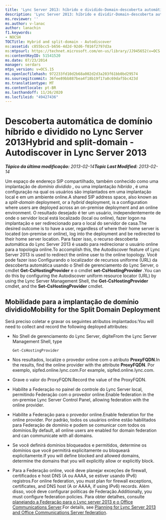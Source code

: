 ```yaml
---
title: 'Lync Server 2013: híbrido e dividido-Domain-descoberta automática'
description: 'Lync Server 2013: híbrido e dividir-Domain-descoberta automática.'
ms.reviewer: ''
ms.author: v-lanac
author: lanachin
f1.keywords:
- NOCSH
TOCTitle: Hybrid and split-domain - Autodiscover
ms:assetid: c855bcc5-b656-4d2d-92d6-f016f2797d3a
ms:mtpsurl: https://technet.microsoft.com/en-us/library/JJ945652(v=OCS.15)
ms:contentKeyID: 51541520
ms.date: 07/23/2014
manager: serdars
mtps_version: v=OCS.15
ms.openlocfilehash: 972233fd10d2b68a002d2d3a203f61bb0bd29574
ms.sourcegitcommit: 36fee89bb887bea4f18b19f17a8c69daf5bc423d
ms.translationtype: MT
ms.contentlocale: pt-BR
ms.lasthandoff: 11/26/2020
ms.locfileid: "49427436"
---
```

# <a name="hybrid-and-split-domain---autodiscover-in-lync-server-2013"></a><span data-ttu-id="61b91-103">Descoberta automática de domínio híbrido e dividido no Lync Server 2013</span><span class="sxs-lookup"><span data-stu-id="61b91-103">Hybrid and split-domain - Autodiscover in Lync Server 2013</span></span>

<div data-xmlns="http://www.w3.org/1999/xhtml">

<div class="topic" data-xmlns="http://www.w3.org/1999/xhtml" data-msxsl="urn:schemas-microsoft-com:xslt" data-cs="https://msdn.microsoft.com/">

<div data-asp="https://msdn2.microsoft.com/asp">



</div>

<div id="mainSection">

<div id="mainBody"><span data-ttu-id="61b91-104">

<span> </span></span><span class="sxs-lookup"><span data-stu-id="61b91-104">

<span> </span></span></span>

<span data-ttu-id="61b91-105">_**Tópico da última modificação:** 2013-02-14_</span><span class="sxs-lookup"><span data-stu-id="61b91-105">_**Topic Last Modified:** 2013-02-14_</span></span>

<span data-ttu-id="61b91-106">Um espaço de endereço SIP compartilhado, também conhecido como uma implantação de *domínio dividido* , ou uma implantação *híbrida* , é uma configuração na qual os usuários são implantados em uma implantação local e em um ambiente online.</span><span class="sxs-lookup"><span data-stu-id="61b91-106">A shared SIP address space, also known as a *split-domain* deployment, or a *hybrid* deployment, is a configuration where users are deployed across an on-premise deployment and an online environment.</span></span> <span data-ttu-id="61b91-107">O resultado desejado é ter um usuário, independentemente de onde o servidor local está localizado (local ou online), fazer logon na implantação e ser redirecionado para o local do servidor de casa.</span><span class="sxs-lookup"><span data-stu-id="61b91-107">The desired outcome is to have a user, regardless of where their home server is located (on-premise or online), log into the deployment and be redirected to their home server location.</span></span> <span data-ttu-id="61b91-108">Para fazer isso, o recurso descoberta automática do Lync Server 2013 é usado para redirecionar o usuário online para a topologia online.</span><span class="sxs-lookup"><span data-stu-id="61b91-108">To accomplish this, the Autodiscover feature of Lync Server 2013 is used to redirect the online user to the online topology.</span></span> <span data-ttu-id="61b91-109">Você pode fazer isso Configurando o localizador de recursos uniforme (URL) da descoberta automática usando o Shell de gerenciamento do Lync Server, o cmdlet **Get-CsHostingProvider** e o cmdlet **set-CsHostingProvider** .</span><span class="sxs-lookup"><span data-stu-id="61b91-109">You can do this by configuring the Autodiscover uniform resource locator (URL) by using the Lync Server Management Shell, the **Get-CsHostingProvider** cmdlet, and the **Set-CsHostingProvider** cmdlet.</span></span>

<div>

## <a name="mobility-for-the-split-domain-deployment"></a><span data-ttu-id="61b91-110">Mobilidade para a implantação de domínio dividido</span><span class="sxs-lookup"><span data-stu-id="61b91-110">Mobility for the Split Domain Deployment</span></span>

<span data-ttu-id="61b91-111">Será preciso coletar e gravar os seguintes atributos implantados:</span><span class="sxs-lookup"><span data-stu-id="61b91-111">You will need to collect and record the following deployed attributes:</span></span>

  - <span data-ttu-id="61b91-112">No Shell de gerenciamento do Lync Server, digite</span><span class="sxs-lookup"><span data-stu-id="61b91-112">From the Lync Server Management Shell, type</span></span>
    
        Get-CsHostingProvider

  - <span data-ttu-id="61b91-113">Nos resultados, localize o provedor online com o atributo **ProxyFQDN**.</span><span class="sxs-lookup"><span data-stu-id="61b91-113">In the results, find the online provider with the attribute **ProxyFQDN**.</span></span> <span data-ttu-id="61b91-114">Por exemplo, sipfed.online.lync.com.</span><span class="sxs-lookup"><span data-stu-id="61b91-114">For example, sipfed.online.lync.com.</span></span>

  - <span data-ttu-id="61b91-115">Grave o valor do ProxyFQDN.</span><span class="sxs-lookup"><span data-stu-id="61b91-115">Record the value of the ProxyFQDN.</span></span>

  - <span data-ttu-id="61b91-116">Habilite a Federação no painel de controle do Lync Server local, permitindo Federação com o provedor online.</span><span class="sxs-lookup"><span data-stu-id="61b91-116">Enable federation in the on-premise Lync Server Control Panel, allowing federation with the online provider.</span></span>

  - <span data-ttu-id="61b91-117">Habilite a Federação para o provedor online.</span><span class="sxs-lookup"><span data-stu-id="61b91-117">Enable federation for the online provider.</span></span> <span data-ttu-id="61b91-118">Por padrão, todos os usuários online estão habilitados para Federação de domínio e podem se comunicar com todos os domínios.</span><span class="sxs-lookup"><span data-stu-id="61b91-118">By default, all online users are enabled for domain federation and can communicate with all domains.</span></span>

  - <span data-ttu-id="61b91-119">Se você definirá domínios bloqueados e permitidos, determine os domínios que você permitirá explicitamente ou bloqueará explicitamente.</span><span class="sxs-lookup"><span data-stu-id="61b91-119">If you will define blocked and allowed domains, determine the domains that you will explicitly allow or explicitly block.</span></span>

  - <span data-ttu-id="61b91-120">Para a Federação online, você deve planejar exceções de firewall, certificados e host DNS (A ou AAAA, se estiver usando IPv6) registros.</span><span class="sxs-lookup"><span data-stu-id="61b91-120">For online federation, you must plan for firewall exceptions, certificates, and DNS host (A or AAAA, if using IPv6) records.</span></span> <span data-ttu-id="61b91-121">Além disso, você deve configurar políticas de Federação.</span><span class="sxs-lookup"><span data-stu-id="61b91-121">Additionally, you must configure federation policies.</span></span> <span data-ttu-id="61b91-122">Para obter detalhes, consulte [planejando a Federação para o Lync server 2013 e o Office Communications Server](lync-server-2013-planning-for-lync-server-and-office-communications-server-federation.md).</span><span class="sxs-lookup"><span data-stu-id="61b91-122">For details, see [Planning for Lync Server 2013 and Office Communications Server federation](lync-server-2013-planning-for-lync-server-and-office-communications-server-federation.md).</span></span>

<span data-ttu-id="61b91-123"></div>

</div>

<span> </span>

</div>

</div>

</span><span class="sxs-lookup"><span data-stu-id="61b91-123"></div>

</div>

<span> </span>

</div>

</div>

</span></span></div>

